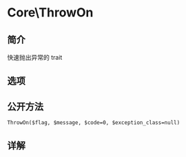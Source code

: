 # Core\ThrowOn

## 简介
快速抛出异常的 trait
## 选项

## 公开方法
    ThrowOn($flag, $message, $code=0, $exception_class=null)


## 详解


